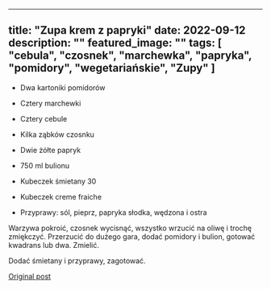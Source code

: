 
---
title: "Zupa krem z papryki"
date: 2022-09-12
description: ""
featured_image: ""
tags: [ "cebula", "czosnek", "marchewka", "papryka", "pomidory", "wegetariańskie", "Zupy" ]
---

<!-- Number 48 -->




 * Dwa kartoniki pomidorów




 * Cztery marchewki




 * Cztery cebule




 * Kilka ząbków czosnku




 * Dwie żółte papryk




 * 750 ml bulionu




 * Kubeczek śmietany 30




 * Kubeczek creme fraiche




 * Przyprawy: sól, pieprz, papryka słodka, wędzona i ostra











Warzywa pokroić, czosnek wycisnąć, wszystko wrzucić na oliwę i trochę zmiękczyć. Przerzucić do dużego gara, dodać pomidory i bulion, gotować kwadrans lub dwa. Zmielić.





Dodać śmietany i przyprawy, zagotować.





[Original post](https://statystycznakuchnia.wordpress.com/2022/09/12/zupa-krem-z-papryki/)


